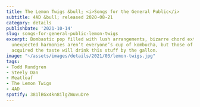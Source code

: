 ```yaml
---
title: The Lemon Twigs &bull; <i>Songs for the General Public</i>
subtitle: 4AD &bull; released 2020-08-21
category: details
publishDate: '2021-10-14'
slug: songs-for-general-public-lemon-twigs
excerpt: Bombastic pop filled with lush arrangements, bizarre chord extensions, and
  unexpected harmonies aren’t everyone’s cup of kombucha, but those of us that have
  acquired the taste will drink this stuff by the gallon.
image: "~/assets/images/details/2021/03/lemon-twigs.jpg"
tags:
- Todd Rundgren
- Steely Dan
- Meatloaf
- The Lemon Twigs
- 4AD
spotify: 381lBGx4kn8ilgZWuvuDre
---
```


